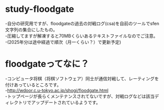# study-floodgate

-自分の研究用ですが、floodgateの過去の対戦ログ(csa)を自前のツールでsfen文字列の集合にしたもの。<br />
-圧縮してますが解凍すると70MBくらいあるテキストファイルなのでご注意。<br />
-(2025年分は途中経過で順次（月一くらい？）で更新予定)<br />

# floodgateってなに？
-コンピュータ将棋（将棋ソフトウェア）同士が通信対戦して、レーティングを付けあっているところです。<br />
-http://wdoor.c.u-tokyo.ac.jp/shogi/floodgate.html<br />
-トップページが長らくメンテナンスされてないですが、対戦ログなどは該当ディレクトリでアップデートされているようです。<br />
